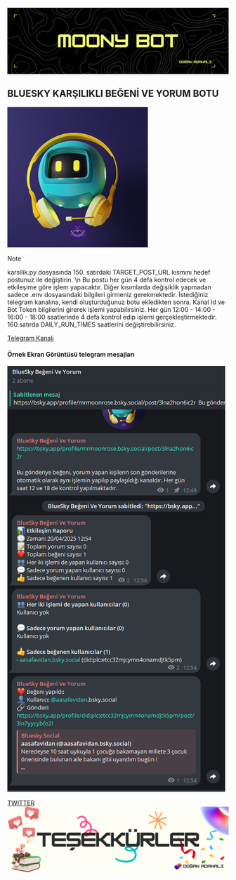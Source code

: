 ![](/merhaba.png)
## BLUESKY KARŞILIKLI BEĞENİ VE YORUM BOTU
![](/pp.png)
>[!NOTE]
>karsilik.py dosyasında 150. satırdaki TARGET_POST_URL kısmını hedef postunuz ile değiştirin. \n
>Bu postu her gün 4 defa kontrol edecek ve etkileşime göre işlem yapacaktır.
>Diğer kısımlarda değişiklik yapmadan sadece .env dosyasındaki bilgileri girmeniz gerekmektedir.
>İstediğiniz telegram kanalına, kendi oluşturduğunuz botu ekledikten sonra.
>Kanal Id ve Bot Token bilgilerini girerek işlemi yapabilirsiniz.
>Her gün 12:00 - 14:00 - 16:00 - 18:00 saatlerinde 4 defa kontrol edip işlemi gerçekleştirmektedir.
>160.satırda DAILY_RUN_TIMES saatlerini değiştirebilirsiniz.

[Telegram Kanalı](https://t.me/bluesky_bildirim)

#### Örnek Ekran Görüntüsü telegram mesajları
![](/karsilik_tg.png)

[TWITTER](https://x.com/sh3rly13)
![](/thanks.png)



